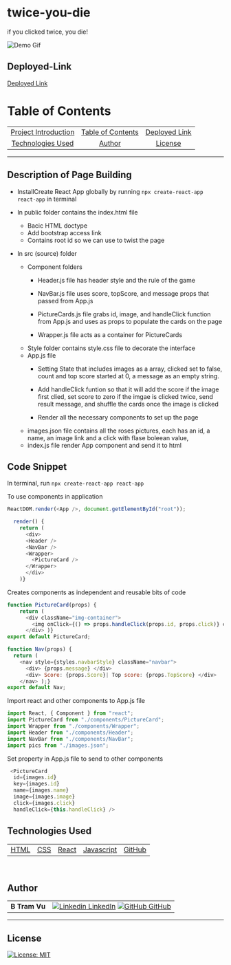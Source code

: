 # twice-you-die
if you clicked twice, you die! 


![Demo Gif](./react-app/src/style/roses.gif)



## Deployed-Link

[Deployed Link](https://vubao2303.github.io/twice-you-die/)  

# Table of Contents 

| |||
|:-:|:-:|:-:|
|[Project Introduction](#excercise-tracking) | [Table of Contents](#table-of-contents) | [Deployed Link](#Deployed-Link) |  [Description of Page Building](#Description-of-Page-Building)| [Code Snippets](#code-snippet) 
| [Technologies Used](#Technologies-Used) |  [Author](#author) | [License](#License)

---

## Description of Page Building 
* InstallCreate React App globally by running `npx create-react-app react-app` in terminal
* In public folder contains the index.html file
   <ul> 
  <li> Bacic HTML doctype
  <li> Add bootstrap access link 
  <li> Contains root id so we can use to twist the page 

  </li>
  </ul>

* In src (source) folder
  <ul> 
  <li> Component folders 

  - Header.js file has header style and the rule of the game
  
  - NavBar.js file uses score, topScore, and  message props that passed from App.js
  
  - PictureCards.js file grabs id, image, and handleClick function from App.js and uses as props to populate the cards on the page 
  
  - Wrapper.js file acts as a container for PictureCards 

  <li> Style folder contains style.css file to decorate the interface
  <li> App.js file

  - Setting State that includes images as a array, clicked set to false, count and top score started at 0, a message as an empty string. 
  
  - Add handleClick funtion so that it will add the score if the image first clied, set score to zero if the imgae is clicked twice, send result message, and shuffle the cards once the image is clicked 
  
  - Render all the necessary components to set up the page 

  <li> images.json file contains all the roses pictures, each has an id, a name, an image link and a click with flase boleean value, 
  <li> index.js file render App component and send it to html 
  
  </li>
  </ul>



## Code Snippet
In terminal, run 
`npx create-react-app react-app`

To use components in  application
``` Javascript
ReactDOM.render(<App />, document.getElementById("root"));
```

``` Javascript
  render() {
    return (
      <div>
      <Header />
      <NavBar />
      <Wrapper>
        <PictureCard />
      </Wrapper> 
      </div>
    )}
```

Creates components as independent and reusable bits of code
``` Javascript
function PictureCard(props) {
    return (
      <div className="img-container">
        <img onClick={() => props.handleClick(props.id, props.click)} className="shuffle" height="150" width= "250" alt="rose1" src= {props.image} />
      </div> )}
export default PictureCard;
``` 
``` Javascript
function Nav(props) {
  return (
    <nav style={styles.navbarStyle} className="navbar">
      <div> {props.message} </div>
      <div> Score: {props.Score}| Top score: {props.TopScore} </div>
    </nav> );}
export default Nav;
``` 

Import react and other components to App.js file
``` Javascript
import React, { Component } from "react";
import PictureCard from "./components/PictureCard";
import Wrapper from "./components/Wrapper";
import Header from "./components/Header";
import NavBar from "./components/NavBar";
import pics from "./images.json";
```

Set property in App.js file to send to other components 
``` Javascript 
 <PictureCard
  id={images.id}
  key={images.id}
  name={images.name}
  image={images.image}
  click={images.click}
  handleClick={this.handleClick} />
```

## Technologies Used

||||||
|:-:|:-:|:-:|:-:|:-:|
|[HTML](https://developer.mozilla.org/en-US/docs/Web/HTML) | [CSS](https://developer.mozilla.org/en-US/docs/Web/CSS) | [React](https://reactjs.org/docs/getting-started.html) | [Javascript](https://developer.mozilla.org/en-US/docs/Web/JavaScript)  | [GitHub](https://github.com/)

<!-- |||||
|:-:|:-:|:-:|:-:|
|[Express](https://expressjs.com/) |[Node.js](https://nodejs.org/en/) | [Mongoose](https://mongoosejs.com/docs/defaults.html) | [Morgan](https://www.npmjs.com/package/morgan) -->


<br>

## Author

| | |
| --- | --- |
|**B Tram Vu**|[![Linkedin](https://i.stack.imgur.com/gVE0j.png) LinkedIn](https://www.linkedin.com/in/b-tram-vu/) [![GitHub](https://i.stack.imgur.com/tskMh.png) GitHub](https://github.com/vubao2303) | [![Portfolio](https://i.stack.imgur.com/gVE0j.png) Portfolio](https://www.linkedin.com/in/b-tram-vu-866250121/)


---

## License

[![License: MIT](https://img.shields.io/badge/License-MIT-yellow.svg)](https://opensource.org/licenses/MIT)
